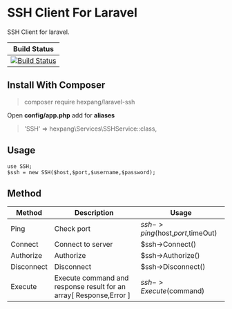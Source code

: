 # SSH Client For Laravel
SSH Client for laravel.

| Build Status |
| ---- |
| [![Build Status](https://circleci.com/gh/HexPang/laravel-ssh.png?circle-token=7b09b960cbb1ddff17c8d93ccf7db44834569514)]() |

## Install With Composer
> composer require hexpang/laravel-ssh

Open **config/app.php** add for **aliases**

> 'SSH' => hexpang\Services\SSHService::class,

## Usage

```
use SSH;
$ssh = new SSH($host,$port,$username,$password);
```

## Method
| Method | Description | Usage |
| ------ | ----------- | ----- |
| Ping | Check port | $ssh->ping($host,$port,$timeOut)
| Connect | Connect to server | $ssh->Connect() |
| Authorize | Authorize | $ssh->Authorize() |
| Disconnect | Disconnect | $ssh->Disconnect() |
| Execute | Execute command and response result for an array[ Response,Error ] | $ssh->Execute($command) |
